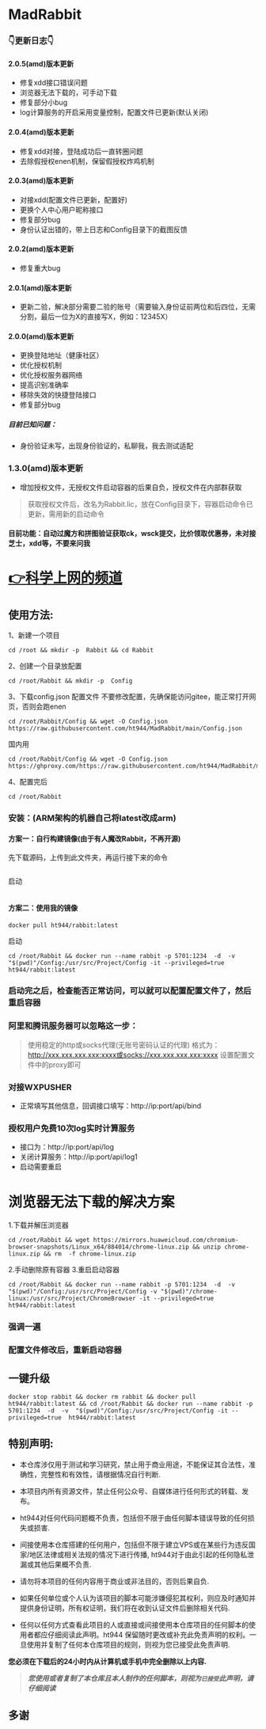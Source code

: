 # MadRabbit



### 👇更新日志👇

#### 2.0.5(amd)版本更新
* 修复xdd接口错误问题
* 浏览器无法下载的，可手动下载
* 修复部分小bug
* log计算服务的开启采用变量控制，配置文件已更新(默认关闭)

#### 2.0.4(amd)版本更新
* 修复xdd对接，登陆成功后一直转圈问题
* 去除假授权enen机制，保留假授权炸鸡机制

#### 2.0.3(amd)版本更新
* 对接xdd(配置文件已更新，配置好)
* 更换个人中心用户昵称接口
* 修复部分bug
* 身份认证出错的，带上日志和Config目录下的截图反馈

#### 2.0.2(amd)版本更新
* 修复重大bug

#### 2.0.1(amd)版本更新

* 更新二验，解决部分需要二验的账号（需要输入身份证前两位和后四位，无需分割，最后一位为X的直接写X，例如：12345X）

#### 2.0.0(amd)版本更新
* 更换登陆地址（健康社区）
* 优化授权机制
* 优化授权服务器网络
* 提高识别准确率
* 移除失效的快捷登陆接口
* 修复部分bug

##### 目前已知问题：
* 身份验证未写，出现身份验证的，私聊我，我去测试适配

### 1.3.0(amd)版本更新 
* 增加授权文件，无授权文件启动容器的后果自负，授权文件在内部群获取

> 获取授权文件后，改名为Rabbit.lic，放在Config目录下，容器启动命令已更新，需用新的启动命令

#### 目前功能：自动过魔方和拼图验证获取ck，wsck提交，比价领取优惠券，未对接芝士，xdd等，不要来问我

# [👉科学上网的频道](https://t.me/Rabbit_one)

## 使用方法:
1、新建一个项目
```
cd /root && mkdir -p  Rabbit && cd Rabbit
```
2、创建一个目录放配置
```
cd /root/Rabbit && mkdir -p  Config
```
3、下载config.json 配置文件 不要修改配置，先确保能访问gitee，能正常打开网页，否则会跑enen
```
cd /root/Rabbit/Config && wget -O Config.json  https://raw.githubusercontent.com/ht944/MadRabbit/main/Config.json
```
国内用
```
cd /root/Rabbit/Config && wget -O Config.json  https://ghproxy.com/https://raw.githubusercontent.com/ht944/MadRabbit/main/Config.json
```
4、配置完后
```
cd /root/Rabbit
```

### 安装：(ARM架构的机器自己将latest改成arm)
#### 方案一：自行构建镜像(由于有人魔改Rabbit，不再开源)
先下载源码，上传到此文件夹，再运行接下来的命令
```

```
启动
```

```
#### 方案二：使用我的镜像
```
docker pull ht944/rabbit:latest
```
启动
```
cd /root/Rabbit && docker run --name rabbit -p 5701:1234  -d  -v  "$(pwd)"/Config:/usr/src/Project/Config -it --privileged=true  ht944/rabbit:latest
```

### 启动完之后，检查能否正常访问，可以就可以配置配置文件了，然后重启容器

### 阿里和腾讯服务器可以忽略这一步：
> 使用稳定的http或socks代理(无账号密码认证的代理)
> 格式为：http://xxx.xxx.xxx.xxx:xxxx或socks://xxx.xxx.xxx.xxx:xxxx
> 设置配置文件中的proxy即可

### 对接WXPUSHER
* 正常填写其他信息，回调接口填写：http://ip:port/api/bind

### 授权用户免费10次log实时计算服务
* 接口为：http://ip:port/api/log
* 关闭计算服务：http://ip:port/api/log1
* 启动需要重启

# 浏览器无法下载的解决方案
1.下载并解压浏览器
```
cd /root/Rabbit && wget https://mirrors.huaweicloud.com/chromium-browser-snapshots/Linux_x64/884014/chrome-linux.zip && unzip chrome-linux.zip && rm  -f chrome-linux.zip
```
2.手动删除原有容器
3.重启启动容器
```
cd /root/Rabbit && docker run --name rabbit -p 5701:1234  -d  -v  "$(pwd)"/Config:/usr/src/Project/Config -v "$(pwd)"/chrome-linux:/usr/src/Project/ChromeBrowser -it --privileged=true  ht944/rabbit:latest
```

### 强调一遍
### 配置文件修改后，重新启动容器


## 一键升级
```
docker stop rabbit && docker rm rabbit && docker pull ht944/rabbit:latest && cd /root/Rabbit && docker run --name rabbit -p 5701:1234  -d  -v  "$(pwd)"/Config:/usr/src/Project/Config -it --privileged=true  ht944/rabbit:latest
```


## 特别声明:

* 本仓库涉仅用于测试和学习研究，禁止用于商业用途，不能保证其合法性，准确性，完整性和有效性，请根据情况自行判断.

* 本项目内所有资源文件，禁止任何公众号、自媒体进行任何形式的转载、发布。

* ht944对任何代码问题概不负责，包括但不限于由任何脚本错误导致的任何损失或损害.

* 间接使用本仓库搭建的任何用户，包括但不限于建立VPS或在某些行为违反国家/地区法律或相关法规的情况下进行传播, ht944对于由此引起的任何隐私泄漏或其他后果概不负责.

* 请勿将本项目的任何内容用于商业或非法目的，否则后果自负.

* 如果任何单位或个人认为该项目的脚本可能涉嫌侵犯其权利，则应及时通知并提供身份证明，所有权证明，我们将在收到认证文件后删除相关代码.

* 任何以任何方式查看此项目的人或直接或间接使用本仓库项目的任何脚本的使用者都应仔细阅读此声明。ht944 保留随时更改或补充此免责声明的权利。一旦使用并复制了任何本仓库项目的规则，则视为您已接受此免责声明.

**您必须在下载后的24小时内从计算机或手机中完全删除以上内容.**  </br>
> ***您使用或者复制了本仓库且本人制作的任何脚本，则视为`已接受`此声明，请仔细阅读***

## 多谢
